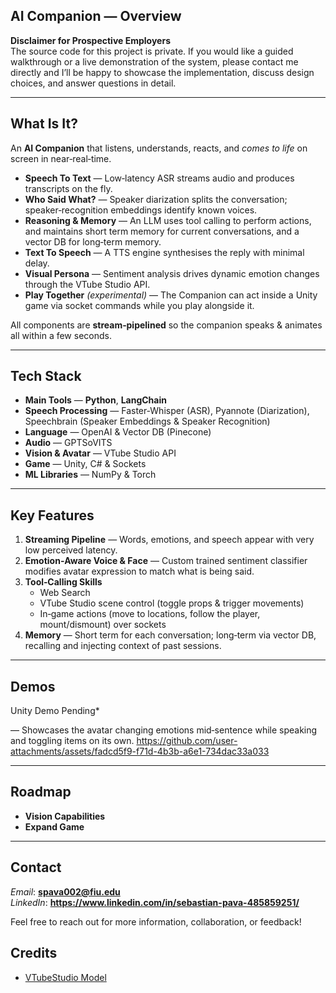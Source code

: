 ## AI Companion — Overview

**Disclaimer for Prospective Employers**  
The source code for this project is private.  If you would like a guided walkthrough or a live demonstration of the system, please contact me directly and I’ll be happy to showcase the implementation, discuss design choices, and answer questions in detail.

---

## What Is It?
An **AI Companion** that listens, understands, reacts, and *comes to life* on screen in near‑real‑time.

* **Speech To Text** — Low‑latency ASR streams audio and produces transcripts on the fly.
* **Who Said What?** — Speaker diarization splits the conversation; speaker‑recognition embeddings identify known voices.
* **Reasoning & Memory** — An LLM uses tool calling to perform actions, and maintains short term memory for current conversations, and a vector DB for long‑term memory.
* **Text To Speech** — A TTS engine synthesises the reply with minimal delay.
* **Visual Persona** — Sentiment analysis drives dynamic emotion changes through the VTube Studio API.
* **Play Together** *(experimental)* — The Companion can act inside a Unity game via socket commands while you play alongside it.

All components are **stream‑pipelined** so the companion speaks & animates all within a few seconds.

---

## Tech Stack
* **Main Tools** — **Python**, **LangChain**
* **Speech Processing** — Faster‑Whisper (ASR), Pyannote (Diarization), Speechbrain (Speaker Embeddings & Speaker Recognition)
* **Language** — OpenAI & Vector DB (Pinecone)
* **Audio** — GPTSoVITS
* **Vision & Avatar** — VTube Studio API
* **Game** — Unity, C# & Sockets
* **ML Libraries** — NumPy & Torch

---

## Key Features
1. **Streaming Pipeline** — Words, emotions, and speech appear with very low perceived latency.
2. **Emotion‑Aware Voice & Face** — Custom trained sentiment classifier modifies avatar expression to match what is being said.
3. **Tool‑Calling Skills**
   * Web Search
   * VTube Studio scene control (toggle props & trigger movements)
   * In‑game actions (move to locations, follow the player, mount/dismount) over sockets
5. **Memory** — Short term for each conversation; long‑term via vector DB, recalling and injecting context of past sessions.

---

## Demos 
 Unity Demo Pending*
 
 — Showcases the avatar changing emotions mid‑sentence while speaking and toggling items on its own.
https://github.com/user-attachments/assets/fadcd5f9-f71d-4b3b-a6e1-734dac33a033


---

## Roadmap
- **Vision Capabilities**
- **Expand Game**

---

## Contact
*Email*: **spava002@fiu.edu**  
*LinkedIn*: **https://www.linkedin.com/in/sebastian-pava-485859251/**

Feel free to reach out for more information, collaboration, or feedback!

## Credits
- [VTubeStudio Model](https://steamcommunity.com/sharedfiles/filedetails/?id=2802653785&searchtext=)
